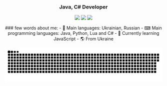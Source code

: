 <h3 align="center">Java, C# Developer</h3>
<p align="center">
 <a href="https://www.youtube.com/channel/UCCjFnX25841SiCLXMmR079g"><img src="https://img.shields.io/badge/-YouTube-red?style=flat&logo=YouTube&logoColor=white"/></a>
 <a href="https://tlgg.ru/whitewhess"><img src="https://img.shields.io/badge/-Telegram-blue?style=flat&logo=Telegram&logoColor=white" /></a>
 <a href="https://pastebin.com/raw/aXquGKJ0"><img src="https://img.shields.io/badge/-Discord-lightgrey?style=flat&logo=Discord&logoColor=white" /></a>
 <br>
</p>

<p align="center">
### few words about me: 
  - 💬 Main languages: Ukrainian, Russian
  - ⌨ Main programming languages: Java, Python, Lua and C#
  - 🌱 Currently learning JavaScript
  - 🌎 From Ukraine
</p>
  
<p align="center">
<img width="600" src="github-snake.svg" alt="snake"/>
</p>
